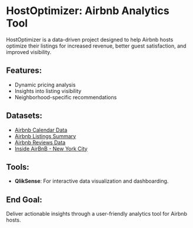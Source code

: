 # HostOptimizer: Airbnb Analytics Tool

HostOptimizer is a data-driven project designed to help Airbnb hosts optimize their listings for increased revenue, better guest satisfaction, and improved visibility.

## Features:
- Dynamic pricing analysis
- Insights into listing visibility
- Neighborhood-specific recommendations

## Datasets:
- [Airbnb Calendar Data](https://data.insideairbnb.com/united-states/ny/new-york-city/2024-09-04/data/calendar.csv.gz)
- [Airbnb Listings Summary](https://data.insideairbnb.com/united-states/ny/new-york-city/2024-09-04/data/listings.csv.gz)
- [Airbnb Reviews Data](https://data.insideairbnb.com/united-states/ny/new-york-city/2024-09-04/visualisations/reviews.csv)
- [Inside AirBnB - New York City](https://insideairbnb.com/new-york-city/) 

## Tools:
- **QlikSense**: For interactive data visualization and dashboarding.

## End Goal:
Deliver actionable insights through a user-friendly analytics tool for Airbnb hosts.
